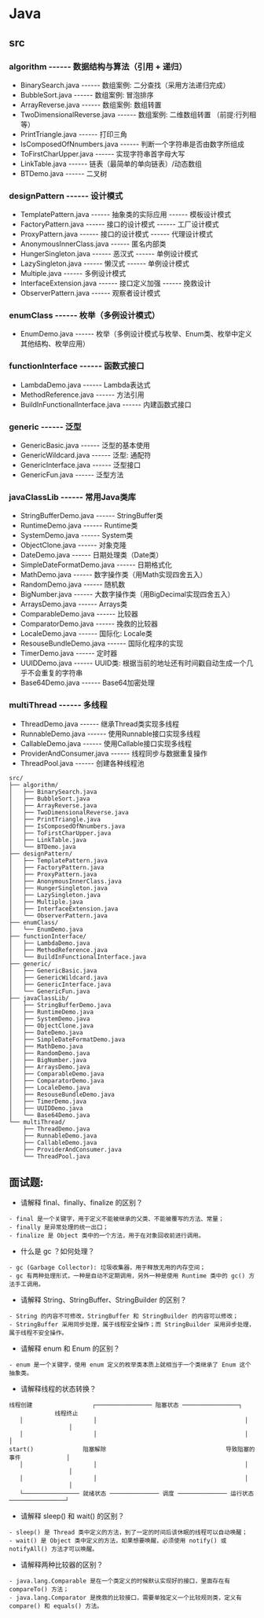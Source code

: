 # Java
## src
### algorithm ------ 数据结构与算法（引用 + 递归）
- BinarySearch.java ------ 数组案例: 二分查找（采用方法递归完成）
- BubbleSort.java ------ 数组案例: 冒泡排序
- ArrayReverse.java ------ 数组案例: 数组转置
- TwoDimensionalReverse.java ------ 数组案例: 二维数组转置 （前提:行列相等）
- PrintTriangle.java ------ 打印三角
- IsComposedOfNnumbers.java ------ 判断一个字符串是否由数字所组成
- ToFirstCharUpper.java ------ 实现字符串首字母大写
- LinkTable.java ------ 链表（最简单的单向链表）/动态数组
- BTDemo.java ------ 二叉树
### designPattern ------ 设计模式
- TemplatePattern.java ------ 抽象类的实际应用 ------ 模板设计模式
- FactoryPattern.java ------ 接口的设计模式 ------ 工厂设计模式
- ProxyPattern.java ------ 接口的设计模式 ------ 代理设计模式 
- AnonymousInnerClass.java ------ 匿名内部类
- HungerSingleton.java ------ 恶汉式 ------ 单例设计模式
- LazySingleton.java ------ 懒汉式 ------ 单例设计模式
- Multiple.java ------ 多例设计模式
- InterfaceExtension.java ------ 接口定义加强 ------ 挽救设计
- ObserverPattern.java ------ 观察者设计模式
### enumClass ------ 枚举（多例设计模式）
- EnumDemo.java ------ 枚举（多例设计模式与枚举、Enum类、枚举中定义其他结构、枚举应用）
### functionInterface ------ 函数式接口
- LambdaDemo.java ------ Lambda表达式
- MethodReference.java ------ 方法引用
- BuildInFunctionalInterface.java ------ 内建函数式接口
### generic ------ 泛型
- GenericBasic.java ------ 泛型的基本使用
- GenericWildcard.java ------ 泛型: 通配符
- GenericInterface.java ------ 泛型接口
- GenericFun.java ------ 泛型方法
### javaClassLib ------ 常用Java类库
- StringBufferDemo.java ------ StringBuffer类
- RuntimeDemo.java ------ Runtime类
- SystemDemo.java ------ System类
- ObjectClone.java ------ 对象克隆
- DateDemo.java ------ 日期处理类（Date类）
- SimpleDateFormatDemo.java ------ 日期格式化
- MathDemo.java ------ 数字操作类（用Math实现四舍五入）
- RandomDemo.java ------ 随机数
- BigNumber.java ------ 大数字操作类（用BigDecimal实现四舍五入）
- ArraysDemo.java ------ Arrays类
- ComparableDemo.java ------ 比较器
- ComparatorDemo.java ------ 挽救的比较器
- LocaleDemo.java ------ 国际化: Locale类
- ResouseBundleDemo.java ------ 国际化程序的实现
- TimerDemo.java ------ 定时器
- UUIDDemo.java ------ UUID类: 根据当前的地址还有时间戳自动生成一个几乎不会重复的字符串
- Base64Demo.java ------ Base64加密处理
### multiThread ------ 多线程
- ThreadDemo.java ------ 继承Thread类实现多线程
- RunnableDemo.java ------ 使用Runnable接口实现多线程
- CallableDemo.java ------ 使用Callable接口实现多线程
- ProviderAndConsumer.java ------ 线程同步与数据重复操作
- ThreadPool.java ------ 创建各种线程池

```
src/
├── algorithm/ 
│   ├── BinarySearch.java
│   ├── BubbleSort.java
│   ├── ArrayReverse.java
│   ├── TwoDimensionalReverse.java
│   ├── PrintTriangle.java
│   ├── IsComposedOfNnumbers.java
│   ├── ToFirstCharUpper.java
│   ├── LinkTable.java
│   └── BTDemo.java
├── designPattern/
│   ├── TemplatePattern.java
│   ├── FactoryPattern.java
│   ├── ProxyPattern.java
│   ├── AnonymousInnerClass.java
│   ├── HungerSingleton.java
│   ├── LazySingleton.java
│   ├── Multiple.java
│   ├── InterfaceExtension.java
│   └── ObserverPattern.java
├── enumClass/
│   └── EnumDemo.java
├── functionInterface/
│   ├── LambdaDemo.java
│   ├── MethodReference.java
│   └── BuildInFunctionalInterface.java
├── generic/
│   ├── GenericBasic.java
│   ├── GenericWildcard.java
│   ├── GenericInterface.java
│   └── GenericFun.java
├── javaClassLib/
│   ├── StringBufferDemo.java
│   ├── RuntimeDemo.java
│   ├── SystemDemo.java
│   ├── ObjectClone.java
│   ├── DateDemo.java
│   ├── SimpleDateFormatDemo.java
│   ├── MathDemo.java
│   ├── RandomDemo.java
│   ├── BigNumber.java
│   ├── ArraysDemo.java
│   ├── ComparableDemo.java
│   ├── ComparatorDemo.java
│   ├── LocaleDemo.java
│   ├── ResouseBundleDemo.java
│   ├── TimerDemo.java
│   ├── UUIDDemo.java
│   └── Base64Demo.java
└── multiThread/
    ├── ThreadDemo.java
    ├── RunnableDemo.java
    ├── CallableDemo.java
    ├── ProviderAndConsumer.java
    └── ThreadPool.java
```
## 面试题:
- 请解释 final、finally、finalize 的区别？
```
- final 是一个关键字，用于定义不能被继承的父类、不能被覆写的方法、常量；
- finally 是异常处理的统一出口；
- finalize 是 Object 类中的一个方法，用于在对象回收前进行调用。
```
- 什么是 gc ？如何处理？
```
- gc (Garbage Collector): 垃圾收集器，用于释放无用的内存空间；
- gc 有两种处理形式，一种是自动不定期调用，另外一种是使用 Runtime 类中的 gc() 方法手工调用。
```
- 请解释 String、StringBuffer、StringBuilder 的区别？
```
- String 的内容不可修改，StringBuffer 和 StringBuilder 的内容可以修改；
- StringBuffer 采用同步处理，属于线程安全操作；而 StringBuilder 采用异步处理，属于线程不安全操作。
```
- 请解释 enum 和 Enum 的区别？
```
- enum 是一个关键字，使用 enum 定义的枚举类本质上就相当于一个类继承了 Enum 这个抽象类。
```
- 请解释线程的状态转换？
```
线程创建                 ┌──────────────── 阻塞状态 ────────────────┐                 线程终止
   │                    │                                          │                    │
   │                    │                                          │                    │
start()              阻塞解除                                  导致阻塞的事件             │
   │                    │                                          │                    │
   │                    │                                          │                    │
   └──────────────── 就绪状态 ────────────── 调度 ────────────── 运行状态 ────────────────┘
```
- 请解释 sleep() 和 wait() 的区别？
```
- sleep() 是 Thread 类中定义的方法，到了一定的时间后该休眠的线程可以自动唤醒；
- wait() 是 Object 类中定义的方法，如果想要唤醒，必须使用 notify() 或 notifyAll() 方法才可以唤醒。
```
- 请解释两种比较器的区别？
```
- java.lang.Comparable 是在一个类定义的时候默认实现好的接口，里面存在有 compareTo() 方法；
- java.lang.Comparator 是挽救的比较接口，需要单独定义一个比较规则类，定义有 compare() 和 equals() 方法。
```
